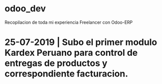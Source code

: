 # odoo_dev
Recopilacion de toda mi experiencia Freelancer con Odoo-ERP
# 25-07-2019 | Subo el primer modulo Kardex Peruano para control de entregas de productos y correspondiente facturacion.
